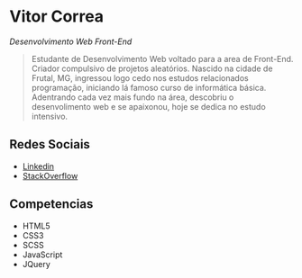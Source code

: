 # Vitor Correa
*Desenvolvimento Web Front-End*
>Estudante de Desenvolvimento Web voltado para a area de Front-End. Criador compulsivo de projetos aleatórios. Nascido na cidade de Frutal, MG, ingressou logo cedo nos estudos relacionados programação, iniciando lá famoso curso de informática básica.
> Adentrando cada vez mais fundo na área, descobriu o desenvolimento web e se apaixonou, hoje se dedica no estudo intensivo. 


## Redes Sociais
* [Linkedin](https://www.linkedin.com/in/vitorcorrearosa/)
* [StackOverflow](https://pt.stackoverflow.com/users/203843/vitor-correa)

## Competencias

* HTML5
* CSS3
* SCSS
* JavaScript
* JQuery
